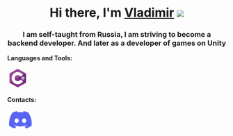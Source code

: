 <h1 align="center">Hi there, I'm <a href="https://vk.com/pugalo0" target="_blank">Vladimir</a> 
<img src="https://github.com/blackcater/blackcater/raw/main/images/Hi.gif" height="32"/></h1>
<h3 align="center">I am self-taught from Russia, I am striving to become a backend developer. And later as a developer of games on Unity</h3>

**Languages and Tools:**

<p>
<svg xmlns="http://www.w3.org/2000/svg" x="0px" y="0px"
width="48" height="48"
viewBox="0 0 48 48"
style=" fill:#000000;"><path fill="#823085" d="M22.903,3.286c0.679-0.381,1.515-0.381,2.193,0c3.355,1.883,13.451,7.551,16.807,9.434 C42.582,13.1,43,13.804,43,14.566c0,3.766,0,15.101,0,18.867c0,0.762-0.418,1.466-1.097,1.847 c-3.355,1.883-13.451,7.551-16.807,9.434c-0.679,0.381-1.515,0.381-2.193,0c-3.355-1.883-13.451-7.551-16.807-9.434 C5.418,34.899,5,34.196,5,33.434c0-3.766,0-15.101,0-18.867c0-0.762,0.418-1.466,1.097-1.847 C9.451,10.837,19.549,5.169,22.903,3.286z"></path><path fill="#9b4993" d="M5.304,34.404C5.038,34.048,5,33.71,5,33.255c0-3.744,0-15.014,0-18.759 c0-0.758,0.417-1.458,1.094-1.836c3.343-1.872,13.405-7.507,16.748-9.38c0.677-0.379,1.594-0.371,2.271,0.008 c3.343,1.872,13.371,7.459,16.714,9.331c0.27,0.152,0.476,0.335,0.66,0.576L5.304,34.404z"></path><path fill="#fff" d="M24,10c-7.73,0-14,6.27-14,14s6.27,14,14,14s14-6.27,14-14S31.73,10,24,10z M24,31 c-3.86,0-7-3.14-7-7s3.14-7,7-7s7,3.14,7,7S27.86,31,24,31z"></path><path fill="#682876" d="M42.485,13.205c0.516,0.483,0.506,1.211,0.506,1.784c0,3.795-0.032,14.589,0.009,18.384 c0.004,0.396-0.127,0.813-0.323,1.127L23.593,24L42.485,13.205z"></path><path fill="#fff" d="M34 20H35V28H34zM37 20H38V28H37z"></path><path fill="#fff" d="M32 25H40V26H32zM32 22H40V23H32z"></path></svg>
</p>


**Contacts:**
<p>
 <a href="https://discordapp.com/users/327394506699964416/"><img src="https://github.com/Voyage-r/Voyage-r/blob/main/Images/Discord_logo.svg.png" height="40" style="vertical-align:down; margin:4px" alt="Discord"></a>

</p>

<!--
**Voyage-r/Voyage-r** is a ✨ _special_ ✨ repository because its `README.md` (this file) appears on your GitHub profile.

Here are some ideas to get you started:

- 🔭 I’m currently working on ...
- 🌱 I’m currently learning ...
- 👯 I’m looking to collaborate on ...
- 🤔 I’m looking for help with ...
- 💬 Ask me about ...
- 📫 How to reach me: ...
- 😄 Pronouns: ...
- ⚡ Fun fact: ...
-->
